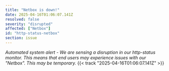 ```yaml
---
title: "Netbox is down!"
date: 2025-04-16T01:06:07.141Z
resolved: false
severity: "disrupted"
affected: ["Netbox"]
id: "http-status-netbox"
section: issue
---
```


**Automated system alert* - We are sensing a disruption in our http-status monitor. This means that end users may experience issues with our "Netbox". This may be temporary.* {{< track "2025-04-16T01:06:07.141Z" >}}
